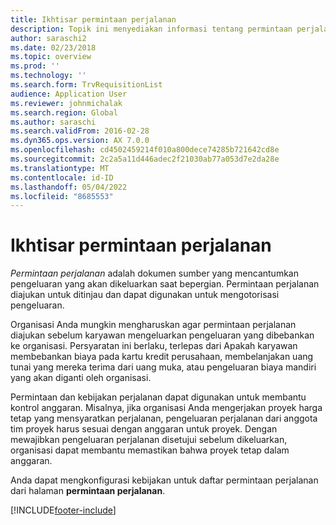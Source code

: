 ```yaml
---
title: Ikhtisar permintaan perjalanan
description: Topik ini menyediakan informasi tentang permintaan perjalanan. Sebuah dokumen permintaan perjalanan merencanakan pengeluaran perjalanan.
author: saraschi2
ms.date: 02/23/2018
ms.topic: overview
ms.prod: ''
ms.technology: ''
ms.search.form: TrvRequisitionList
audience: Application User
ms.reviewer: johnmichalak
ms.search.region: Global
ms.author: saraschi
ms.search.validFrom: 2016-02-28
ms.dyn365.ops.version: AX 7.0.0
ms.openlocfilehash: cd4502459214f010a800dece74285b721642cd8e
ms.sourcegitcommit: 2c2a5a11d446adec2f21030ab77a053d7e2da28e
ms.translationtype: MT
ms.contentlocale: id-ID
ms.lasthandoff: 05/04/2022
ms.locfileid: "8685553"
---
```

# <a name="travel-requisitions-overview"></a>Ikhtisar permintaan perjalanan

*Permintaan perjalanan* adalah dokumen sumber yang mencantumkan pengeluaran yang akan dikeluarkan saat bepergian. Permintaan perjalanan diajukan untuk ditinjau dan dapat digunakan untuk mengotorisasi pengeluaran.

Organisasi Anda mungkin mengharuskan agar permintaan perjalanan diajukan sebelum karyawan mengeluarkan pengeluaran yang dibebankan ke organisasi. Persyaratan ini berlaku, terlepas dari Apakah karyawan membebankan biaya pada kartu kredit perusahaan, membelanjakan uang tunai yang mereka terima dari uang muka, atau pengeluaran biaya mandiri yang akan diganti oleh organisasi.

Permintaan dan kebijakan perjalanan dapat digunakan untuk membantu kontrol anggaran. Misalnya, jika organisasi Anda mengerjakan proyek harga tetap yang mensyaratkan perjalanan, pengeluaran perjalanan dari anggota tim proyek harus sesuai dengan anggaran untuk proyek. Dengan mewajibkan pengeluaran perjalanan disetujui sebelum dikeluarkan, organisasi dapat membantu memastikan bahwa proyek tetap dalam anggaran.

Anda dapat mengkonfigurasi kebijakan untuk daftar permintaan perjalanan dari halaman **permintaan perjalanan**.


[!INCLUDE[footer-include](../includes/footer-banner.md)]